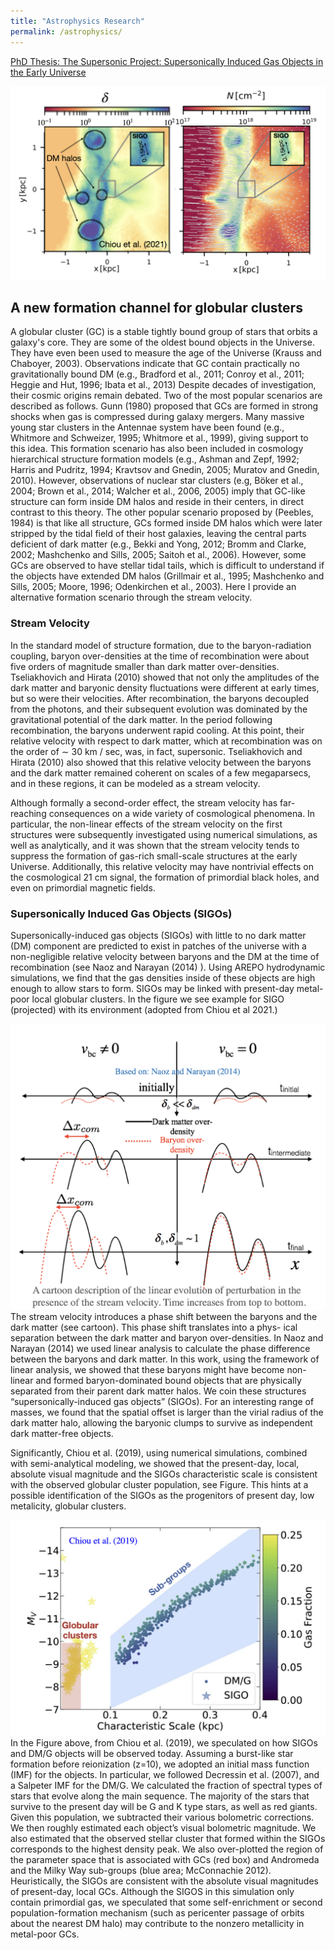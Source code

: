 ```yaml
---
title: "Astrophysics Research"
permalink: /astrophysics/
---
```



[PhD Thesis: The Supersonic Project: Supersonically Induced Gas Objects in the Early Universe](https://escholarship.org/uc/item/15m52380)

![sigo](/images/ChiouSIGO21.png)

## A new formation channel for globular clusters

A globular cluster (GC) is a stable tightly bound group of stars that orbits a galaxy's core. They are some of the oldest bound objects in the Universe. They have even been used to measure the age of the Universe (Krauss and Chaboyer, 2003). Observations indicate that GC contain practically no gravitationally bound DM (e.g., Bradford et al., 2011; Conroy et al., 2011; Heggie and Hut, 1996; Ibata et al., 2013) Despite decades of investigation, their cosmic origins remain debated. Two of the most popular scenarios are described as follows. Gunn (1980) proposed that GCs are formed in strong shocks when gas is compressed during galaxy mergers. Many massive young star clusters in the Antennae system have been found (e.g., Whitmore and Schweizer, 1995; Whitmore et al., 1999), giving support to this idea. This formation scenario has also been included in cosmology hierarchical structure formation models (e.g., Ashman and Zepf, 1992; Harris and Pudritz, 1994; Kravtsov and Gnedin, 2005; Muratov and Gnedin, 2010). However, observations of nuclear star clusters (e.g, Böker et al., 2004; Brown et al., 2014; Walcher et al., 2006, 2005) imply that GC-like structure can form inside DM halos and reside in their centers, in direct contrast to this theory. The other popular scenario proposed by (Peebles, 1984) is that like all structure, GCs formed inside DM halos which were later stripped by the tidal field of their host galaxies, leaving the central parts deficient of dark matter (e.g., Bekki and Yong, 2012; Bromm and Clarke, 2002; Mashchenko and Sills, 2005; Saitoh et al., 2006). However, some GCs are observed to have stellar tidal tails, which is difficult to understand if the objects have extended DM halos (Grillmair et al., 1995; Mashchenko and Sills, 2005; Moore, 1996; Odenkirchen et al., 2003). Here I provide an alternative formation scenario through the stream velocity.

### Stream Velocity

In the standard model of structure formation, due to the baryon-radiation coupling, baryon over-densities at the time of recombination were about five orders of magnitude smaller than dark matter over-densities. Tseliakhovich and Hirata (2010) showed that not only the amplitudes of the dark matter and baryonic density fluctuations were different at early times, but so were their velocities. After recombination, the baryons decoupled from the photons, and their subsequent evolution was dominated by the gravitational potential of the dark matter. In the period following recombination, the baryons underwent rapid cooling. At this point, their relative velocity with respect to dark matter, which at recombination was on the order of ∼ 30 km / sec, was, in fact, supersonic. Tseliakhovich and Hirata (2010) also showed that this relative velocity between the baryons and the dark matter remained coherent on scales of a few megaparsecs, and in these regions, it can be modeled as a stream velocity.

Although formally a second-order effect, the stream velocity has far-reaching consequences on a wide variety of cosmological phenomena. In particular, the non-linear effects of the stream velocity on the first structures were subsequently investigated using numerical simulations, as well as analytically, and it was shown that the stream velocity tends to suppress the formation of gas-rich small-scale structures at the early Universe. Additionally, this relative velocity may have nontrivial effects on the cosmological 21 cm signal, the formation of primordial black holes, and even on primordial magnetic fields. 

### Supersonically Induced Gas Objects (SIGOs)
Supersonically-induced gas objects (SIGOs) with little to no dark matter (DM) component are predicted to exist in patches of the universe with a non-negligible relative velocity between baryons and the DM at the time of recombination (see Naoz and Narayan (2014) ). Using AREPO hydrodynamic simulations, we find that the gas densities inside of these objects are high enough to allow stars to form. SIGOs may be linked with present-day metal-poor local globular clusters. In the figure we see example for SIGO (projected) with its environment (adopted from Chiou et al 2021.) 

![streamvelcartoon](/images/SIGOCartoon.png)
The stream velocity introduces a phase shift between the baryons and the dark matter (see cartoon). This phase shift translates into a phys- ical separation between the dark matter and baryon over-densities. In Naoz and Narayan (2014) we used linear analysis to calculate the phase difference between the baryons and dark matter. In this work, using the framework of linear analysis, we showed that these baryons might have become non-linear and formed baryon-dominated bound objects that are physically separated from their parent dark matter halos. We coin these structures “supersonically-induced gas objects” (SIGOs). For an interesting range of masses, we found that the spatial offset is larger than the virial radius of the dark matter halo, allowing the baryonic clumps to survive as independent dark matter-free objects.

Significantly, Chiou et al. (2019), using numerical simulations, combined with semi-analytical modeling, we showed that the present-day, local, absolute visual magnitude and the SIGOs characteristic scale is consistent with the observed globular cluster population, see Figure. This hints at a possible identification of the SIGOs as the progenitors of present day, low metalicity, globular clusters.

![SIGOSsGC](/images/SIGOsGC.png)
In the Figure above, from Chiou et al. (2019), we speculated on how SIGOs and DM/G objects will be observed today. Assuming a burst-like star formation before reionization (z=10), we adopted an initial mass function (IMF) for the objects. In particular, we followed Decressin et al. (2007), and a Salpeter IMF for the DM/G. We calculated the fraction of spectral types of stars that evolve along the main sequence. The majority of the stars that survive to the present day will be G and K type stars, as well as red giants. Given this population, we subtracted their various bolometric corrections. We then roughly estimated each object’s visual bolometric magnitude. We also estimated that the observed stellar cluster that formed within the SIGOs corresponds to the highest density peak. We also over-plotted the region of the parameter space that is associated with GCs (red box) and Andromeda and the Milky Way sub-groups (blue area; McConnachie 2012). Heuristically, the SIGOs are consistent with the absolute visual magnitudes of present-day, local GCs. Although the SIGOS in this simulation only contain primordial gas, we speculated that some self-enrichment or second population-formation mechanism (such as pericenter passage of orbits about the nearest DM halo) may contribute to the nonzero metallicity in metal-poor GCs. 